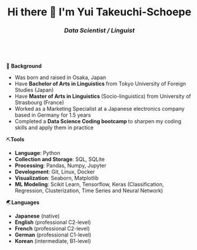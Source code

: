 <h1 align = "center">
Hi there 👋 I'm Yui Takeuchi-Schoepe
</h1>
<h3 align = 'center'>
<strong><i>
  Data Scientist / Linguist
</strong> </i>
</h3>
&nbsp;
<p>
&nbsp;

🚀 <strong>Background</strong>
<ul>
<li>Was born and raised in Osaka, Japan</li>
<li>Have <strong>Bachelor of Arts in Linguistics </strong> from Tokyo University of Foreign Studies (Japan)</li>
<li>Have <strong>Master of Arts in Linguistics </strong> (Socio-linguistics) from University of Strasbourg (France)</li>
<li>Worked as a Marketing Specialist at a Japanese electronics company based in Germany for 1.5 years </li>
<li>Completed a  <strong> Data Science Coding bootcamp </strong> to sharpen my coding skills and apply them in practice</li> 
</ul>  
  
⛏️<strong>Tools</strong>
<ul>
<li><strong>Language</strong>: Python<br>
<li><strong>Collection and Storage</strong>: SQL, SQLite<br></li>
<li><strong>Processing</strong>: Pandas, Numpy, Jupyter<br></li>
<li><strong>Development</strong>: Git, Linux, Docker<br></li>
<li><strong>Visualization</strong>: Seaborn, Matplotlib<br></li>
<li><strong>ML Modeling</strong>: Scikit Learn, Tensorflow, Keras (Classification, Regression, Clusterization, Time Series and Neural Network)<br></li>
</ul>

🌏<strong>Languages</strong>  
<ul>
<li><strong>Japanese</strong> (native)</li>
<li><strong>English</strong> (professional C2-level)</li>
<li><strong>French</strong> (professional C2-level)</li>
<li><strong>German</strong> (professional C1-level)</li>
<li><strong>Korean</strong> (intermediate, B1-level)</li>

</ul>

</p>

<!--
**YT50/YT50** is a ✨ _special_ ✨ repository because its `README.md` (this file) appears on your GitHub profile.

Here are some ideas to get you started:

- 🔭 I’m currently working on ...
- 🌱 I’m currently learning ...
- 👯 I’m looking to collaborate on ...
- 🤔 I’m looking for help with ...
- 💬 Ask me about ...
- 📫 How to reach me: ...
- 😄 Pronouns: ...
- ⚡ Fun fact: ...
-->
